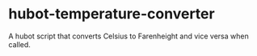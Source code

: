 # hubot-temperature-converter
A hubot script that converts Celsius to Farenheight and vice versa when called.
